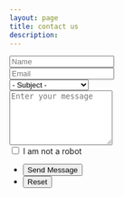 ```yaml
---
layout: page
title: contact us
description: 
---
```


<section>
	<form method="post" action="#">
		<div class="row uniform">
			<div class="6u 12u$(xsmall)">
				<input type="text" name="name" id="name" value="" placeholder="Name" />
			</div>
			<div class="6u$ 12u$(xsmall)">
				<input type="email" name="email" id="email" value="" placeholder="Email" />
			</div>
			<div class="12u$">
				<div class="select-wrapper">
					<select name="Subject" id="subject">
						<option value="">- Subject -</option>
						<option value="1">Business Inquiry</option>
						<option value="1">Media Inquiry</option>
						<option value="1">Employment Inquiry</option>
					</select>
				</div>
			</div>
			<div class="12u$">
				<textarea name="demo-message" id="demo-message" placeholder="Enter your message" rows="6"></textarea>
			</div>
			<div class="6u$ 12u$(small)">
				<input type="checkbox" id="human" name="human">
				<label for="human">I am not a robot</label>
			</div>
			<div class="12u$">
				<ul class="actions">
					<li><input type="submit" value="Send Message" class="special" /></li>
					<li><input type="reset" value="Reset" /></li>
				</ul>
			</div>
		</div>
	</form>
</section>